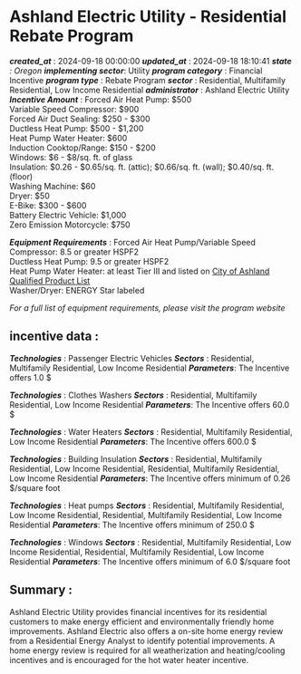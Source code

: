 # Ashland Electric Utility - Residential Rebate Program 
 ***created_at*** : 2024-09-18 00:00:00 
 ***updated_at*** : 2024-09-18 18:10:41 
 ***state** : Oregon 
 **implementing sector***: Utility 
 ***program category*** : Financial Incentive 
 ***program type*** : Rebate Program 
 ***sector*** : Residential, Multifamily Residential, Low Income Residential 
 ***administrator*** : Ashland Electric Utility 
 ***Incentive Amount*** : Forced Air Heat Pump: $500  
Variable Speed Compressor: $900  
Forced Air Duct Sealing: $250 - $300  
Ductless Heat Pump: $500 - $1,200  
Heat Pump Water Heater: $600  
Induction Cooktop/Range: $150 - $200  
Windows: $6 - $8/sq. ft. of glass  
Insulation: $0.26 - $0.65/sq. ft. (attic); $0.66/sq. ft. (wall); $0.40/sq. ft.
(floor)  
Washing Machine: $60  
Dryer: $50  
E-Bike: $300 - $600  
Battery Electric Vehicle: $1,000  
Zero Emission Motorcycle: $750

 
 ***Equipment Requirements*** : Forced Air Heat Pump/Variable Speed Compressor: 8.5 or greater HSPF2  
Ductless Heat Pump: 9.5 or greater HSPF2  
Heat Pump Water Heater: at least Tier III and listed on [City of Ashland
Qualified Product
List](https://ashlandoregon.gov/DocumentCenter/View/2221/HPWH_Qualified_Product_List32024)  
Washer/Dryer: ENERGY Star labeled  
  
_For a full list of equipment requirements, please visit the program website_

 
 ## incentive data : 
 ***Technologies*** : Passenger Electric Vehicles 
 ***Sectors*** : Residential, Multifamily Residential, Low Income Residential 
 ***Parameters***: The Incentive offers 1.0 $ 
 
 ***Technologies*** : Clothes Washers 
 ***Sectors*** : Residential, Multifamily Residential, Low Income Residential 
 ***Parameters***: The Incentive offers 60.0 $ 
 
 ***Technologies*** : Water Heaters 
 ***Sectors*** : Residential, Multifamily Residential, Low Income Residential 
 ***Parameters***: The Incentive offers 600.0 $ 
 
 ***Technologies*** : Building Insulation 
 ***Sectors*** : Residential, Multifamily Residential, Low Income Residential, Residential, Multifamily Residential, Low Income Residential 
 ***Parameters***: The Incentive offers minimum of 0.26 $/square foot 
 
 ***Technologies*** : Heat pumps 
 ***Sectors*** : Residential, Multifamily Residential, Low Income Residential, Residential, Multifamily Residential, Low Income Residential 
 ***Parameters***: The Incentive offers minimum of 250.0 $ 
 
 ***Technologies*** : Windows 
 ***Sectors*** : Residential, Multifamily Residential, Low Income Residential, Residential, Multifamily Residential, Low Income Residential 
 ***Parameters***: The Incentive offers minimum of 6.0 $/square foot 
 
 ## Summary : 
 Ashland Electric Utility provides financial incentives for its residential
customers to make energy efficient and environmentally friendly home
improvements. Ashland Electric also offers a on-site home energy review from a
Residential Energy Analyst to identify potential improvements. A home energy
review is required for all weatherization and heating/cooling incentives and
is encouraged for the hot water heater incentive.

 
 